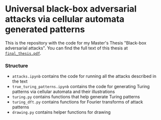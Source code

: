 # Universal black-box adversarial attacks via cellular automata generated patterns

This is the repository with the code for my Master's Thesis "Black-box adversarial attacks". You can find the full text of this thesis at [`final_thesis.pdf`](final_thesis.pdf).

### Structure

* `attacks.ipynb` contains the code for running all the attacks described in the text
* `true_turing_patterns.ipynb` contains the code for generating Turing patterns via cellular automata and their illustrations
* `turing.py` contains functions that help generate Turing patterns
* `turing_dft.py` contains functions for Fourier transforms of attack patterns
* `drawing.py` contains helper functions for drawing
